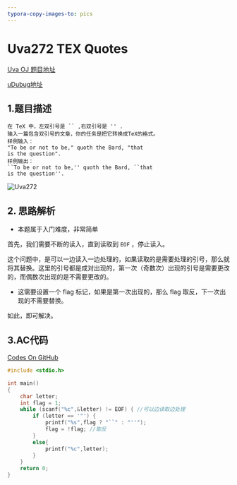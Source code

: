 ```yaml
---
typora-copy-images-to: pics
---
```


# Uva272  TEX Quotes

[Uva OJ 题目地址](https://uva.onlinejudge.org/index.php?option=com_onlinejudge&Itemid=8&category=829&page=show_problem&problem=208)

[uDubug地址](https://www.udebug.com/UVa/272)

## 1.题目描述

```
在 TeX 中，左双引号是 `` ,右双引号是 '' .
输入一篇包含双引号的文章，你的任务是把它转换成TeX的格式。
样例输入：
"To be or not to be," quoth the Bard, "that
is the question".
样例输出：
``To be or not to be,'' quoth the Bard, ``that
is the question''. 
```

![Uva272](..pics\Uva272.png)

## 2. 思路解析

+ 本题属于入门难度，非常简单

首先，我们需要不断的读入，直到读取到 `EOF` ，停止读入。

这个问题中，是可以一边读入一边处理的，如果读取的是需要处理的引号，那么就将其替换。这里的引号都是成对出现的，第一次（奇数次）出现的引号是需要更改的，而偶数次出现的是不需要更改的。

+ 这需要设置一个 flag 标记，如果是第一次出现的，那么 flag 取反，下一次出现的不需要替换。

如此，即可解决。



## 3.AC代码

[Codes On GitHub](https://github.com/dingjianhub/Learn_C_Again/blob/master/AOAPC%20II%20Beginning%20Algorithm%20Contests%20(Second%20Edition)%20(Rujia%20Liu)/Uva_OJ_Source_Code/Uva272.c)

```c
#include <stdio.h>

int main()
{
    char letter;
    int flag = 1;
    while (scanf("%c",&letter) != EOF) { //可以边读取边处理
        if (letter == '"') {
            printf("%s",flag ? "``" : "''"); 
            flag = !flag; //取反
        }
        else{
            printf("%c",letter);
        }
    }
    return 0;
}
```

